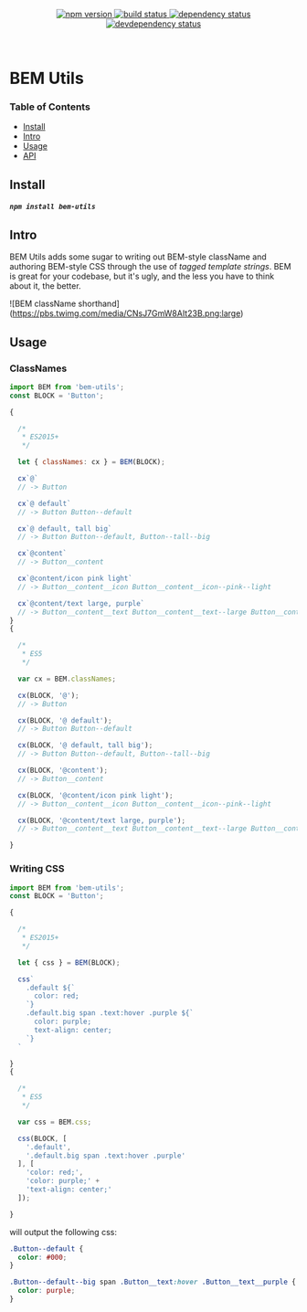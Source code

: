 <p align="center">
  <a href="http://badge.fury.io/js/react-classy">
    <img alt="npm version" src="https://badge.fury.io/js/react-classy.svg" />
  </a>
  <a href="https://travis-ci.org/jozanza/bem-utils">
    <img alt="build status" src="https://travis-ci.org/jozanza/bem-utils.svg" />
  </a>
  <a href="https://david-dm.org/jozanza/bem-utils">
    <img alt="dependency status" src="https://david-dm.org/jozanza/bem-utils.svg" />
  </a>
  <a href="https://david-dm.org/jozanza/bem-utils#info=devDependencies">
    <img alt="devdependency status" src="https://david-dm.org/jozanza/bem-utils/dev-status.svg" />
  </a>
</p>
<br />

# BEM Utils

### Table of Contents

- [Install](#install)
- [Intro](#intro)
- [Usage](#usage)
- [API](#api)

Install
-------

##### `npm install bem-utils`

Intro
-----

BEM Utils adds some sugar to writing out BEM-style className and authoring
BEM-style CSS through the use of *tagged template strings*. BEM is great for
your codebase, but it's ugly, and the less you have to think about it, the
better.

![BEM className shorthand]
(https://pbs.twimg.com/media/CNsJ7GmW8AIt23B.png:large)

Usage
-----

### ClassNames

```js
import BEM from 'bem-utils';
const BLOCK = 'Button';

{

  /*
   * ES2015+
   */

  let { classNames: cx } = BEM(BLOCK);

  cx`@`
  // -> Button

  cx`@ default`
  // -> Button Button--default

  cx`@ default, tall big`
  // -> Button Button--default, Button--tall--big

  cx`@content`
  // -> Button__content

  cx`@content/icon pink light`
  // -> Button__content__icon Button__content__icon--pink--light

  cx`@content/text large, purple`
  // -> Button__content__text Button__content__text--large Button__content__text--purple
}
{

  /*
   * ES5
   */

  var cx = BEM.classNames;

  cx(BLOCK, '@');
  // -> Button

  cx(BLOCK, '@ default');
  // -> Button Button--default

  cx(BLOCK, '@ default, tall big');
  // -> Button Button--default, Button--tall--big

  cx(BLOCK, '@content');
  // -> Button__content

  cx(BLOCK, '@content/icon pink light');
  // -> Button__content__icon Button__content__icon--pink--light

  cx(BLOCK, '@content/text large, purple');
  // -> Button__content__text Button__content__text--large Button__content__text--purple

}
```



### Writing CSS

```js
import BEM from 'bem-utils';
const BLOCK = 'Button';

{

  /*
   * ES2015+
   */

  let { css } = BEM(BLOCK);

  css`
    .default ${`
      color: red;
    `}
    .default.big span .text:hover .purple ${`
      color: purple;
      text-align: center;
    `}
  `

}
{

  /*
   * ES5
   */

  var css = BEM.css;

  css(BLOCK, [
    '.default',
    '.default.big span .text:hover .purple'
  ], [
    'color: red;',
    'color: purple;' +
    'text-align: center;'
  ]);

}

```

will output the following css:

```css
.Button--default {
  color: #000;
}

.Button--default--big span .Button__text:hover .Button__text__purple {
  color: purple;
}
```
